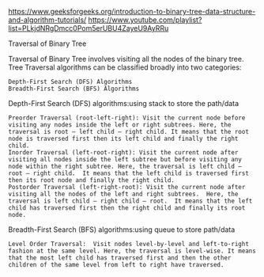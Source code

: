 https://www.geeksforgeeks.org/introduction-to-binary-tree-data-structure-and-algorithm-tutorials/
https://www.youtube.com/playlist?list=PLkjdNRgDmcc0Pom5erUBU4ZayeU9AyRRu


Traversal of Binary Tree

Traversal of Binary Tree involves visiting all the nodes of the binary tree. Tree Traversal algorithms can be classified broadly into two categories:

    Depth-First Search (DFS) Algorithms
    Breadth-First Search (BFS) Algorithms

Depth-First Search (DFS) algorithms:using stack to store the path/data

    Preorder Traversal (root-left-right): Visit the current node before visiting any nodes inside the left or right subtrees. Here, the traversal is root – left child – right child. It means that the root node is traversed first then its left child and finally the right child.
    Inorder Traversal (left-root-right): Visit the current node after visiting all nodes inside the left subtree but before visiting any node within the right subtree. Here, the traversal is left child – root – right child.  It means that the left child is traversed first then its root node and finally the right child.
    Postorder Traversal (left-right-root): Visit the current node after visiting all the nodes of the left and right subtrees.  Here, the traversal is left child – right child – root.  It means that the left child has traversed first then the right child and finally its root node.

Breadth-First Search (BFS) algorithms:using queue to store path/data

    Level Order Traversal:  Visit nodes level-by-level and left-to-right fashion at the same level. Here, the traversal is level-wise. It means that the most left child has traversed first and then the other children of the same level from left to right have traversed.